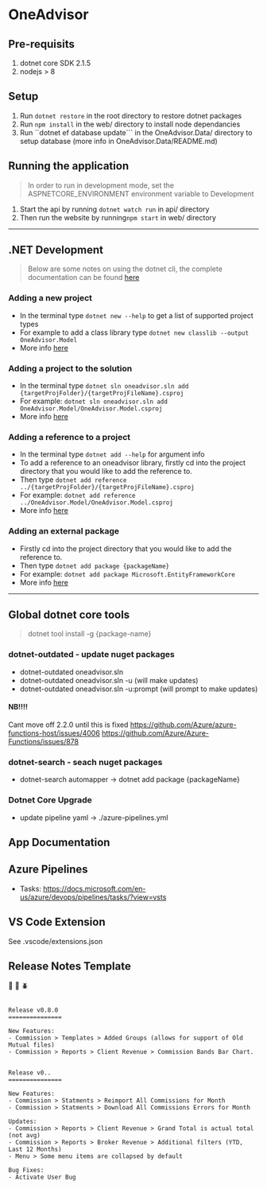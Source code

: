# OneAdvisor

## Pre-requisits

1. dotnet core SDK 2.1.5
1. nodejs > 8

## Setup

1. Run `dotnet restore` in the root directory to restore dotnet packages
1. Run `npm install` in the web/ directory to install node dependancies
1. Run ``dotnet ef database update``` in the OneAdvisor.Data/ directory to setup database (more info in OneAdvisor.Data/README.md)

## Running the application

> In order to run in development mode, set the ASPNETCORE_ENVIRONMENT environment variable to Development

1. Start the api by running `dotnet watch run` in api/ directory
1. Then run the website by running`npm start` in web/ directory

---

## .NET Development

> Below are some notes on using the dotnet cli, the complete documentation can be found [here](https://docs.microsoft.com/en-us/dotnet/core/tools/index?tabs=netcore2x)

### Adding a new project

-   In the terminal type `dotnet new --help` to get a list of supported project types
-   For example to add a class library type `dotnet new classlib --output OneAdvisor.Model`
-   More info [here](https://docs.microsoft.com/en-us/dotnet/core/tools/dotnet-new?tabs=netcore21)

### Adding a project to the solution

-   In the terminal type `dotnet sln oneadvisor.sln add {targetProjFolder}/{targetProjFileName}.csproj`
-   For example: `dotnet sln oneadvisor.sln add OneAdvisor.Model/OneAdvisor.Model.csproj`
-   More info [here](https://docs.microsoft.com/en-us/dotnet/core/tools/dotnet-sln)

### Adding a reference to a project

-   In the terminal type `dotnet add --help` for argument info
-   To add a reference to an oneadvisor library, firstly cd into the project directory that you would like to add the reference to.
-   Then type `dotnet add reference ../{targetProjFolder}/{targetProjFileName}.csproj`
-   For example: `dotnet add reference ../OneAdvisor.Model/OneAdvisor.Model.csproj`
-   More info [here](https://docs.microsoft.com/en-us/dotnet/core/tools/dotnet-add-reference)

### Adding an external package

-   Firstly cd into the project directory that you would like to add the reference to.
-   Then type `dotnet add package {packageName}`
-   For example: `dotnet add package Microsoft.EntityFrameworkCore`
-   More info [here](https://docs.microsoft.com/en-us/dotnet/core/tools/dotnet-add-package)

---

## Global dotnet core tools

> dotnet tool install -g {package-name}

### dotnet-outdated - update nuget packages

-   dotnet-outdated oneadvisor.sln
-   dotnet-outdated oneadvisor.sln -u (will make updates)
-   dotnet-outdated oneadvisor.sln -u:prompt (will prompt to make updates)

#### NB!!!!

Cant move off 2.2.0 until this is fixed
https://github.com/Azure/azure-functions-host/issues/4006
https://github.com/Azure/Azure-Functions/issues/878

### dotnet-search - seach nuget packages

-   dotnet-search automapper
    -> dotnet add package {packageName}

### Dotnet Core Upgrade

-   update pipeline yaml -> ./azure-pipelines.yml

## App Documentation

## Azure Pipelines

-   Tasks: https://docs.microsoft.com/en-us/azure/devops/pipelines/tasks/?view=vsts

## VS Code Extension

See .vscode/extensions.json

## Release Notes Template

:tada:
:wrench:
:beetle:

```

Release v0.8.0
===============

New Features:
- Commission > Templates > Added Groups (allows for support of Old Mutual files)
- Commission > Reports > Client Revenue > Commission Bands Bar Chart.


Release v0..
===============

New Features:
- Commission > Statments > Reimport All Commissions for Month
- Commission > Statments > Download All Commissions Errors for Month

Updates:
- Commission > Reports > Client Revenue > Grand Total is actual total (not avg)
- Commission > Reports > Broker Revenue > Additional filters (YTD, Last 12 Months)
- Menu > Some menu items are collapsed by default

Bug Fixes:
- Activate User Bug
```
